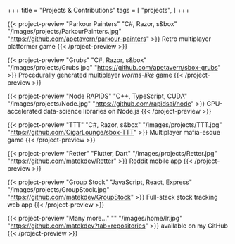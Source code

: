 +++
title = "Projects & Contributions"
tags = [
    "projects",
]
+++

<div class="d-flex flex-wrap">

{{< project-preview "Parkour Painters" "C#, Razor, s&box" "/images/projects/ParkourPainters.jpg" "https://github.com/apetavern/parkour-painters"  >}} 
Retro multiplayer platformer game
{{< /project-preview >}}

{{< project-preview "Grubs" "C#, Razor, s&box" "/images/projects/Grubs.jpg" "https://github.com/apetavern/sbox-grubs"  >}} 
Procedurally generated multiplayer *worms-like* game
{{< /project-preview >}}

{{< project-preview "Node RAPIDS" "C++, TypeScript, CUDA" "/images/projects/Node.jpg" "https://github.com/rapidsai/node"  >}} 
GPU-accelerated data-science libraries on Node.js
{{< /project-preview >}}
    
{{< project-preview "TTT" "C#, Razor, s&box" "/images/projects/TTT.jpg" "https://github.com/CigarLounge/sbox-TTT"  >}} 
Multiplayer mafia-esque game
{{< /project-preview >}}

{{< project-preview "Retter" "Flutter, Dart" "/images/projects/Retter.jpg" "https://github.com/matekdev/Retter"  >}} 
Reddit mobile app
{{< /project-preview >}}

{{< project-preview "Group Stock" "JavaScript, React, Express" "/images/projects/GroupStock.jpg" "https://github.com/matekdev/GroupStock"  >}} 
Full-stack stock tracking web app
{{< /project-preview >}}

{{< project-preview "Many more..." "" "/images/home/lr.jpg" "https://github.com/matekdev?tab=repositories"  >}} 
available on my GitHub
{{< /project-preview >}}

</div>
